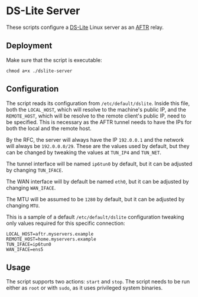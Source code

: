 # DS-Lite Server

These scripts configure a [DS-Lite](https://www.rfc-editor.org/rfc/rfc6333) Linux server as an [AFTR](https://www.rfc-editor.org/rfc/rfc6333#section-6) relay.

## Deployment

Make sure that the script is executable:

```shell
chmod a+x ./dslite-server
```

## Configuration

The script reads its configuration from `/etc/default/dslite`. Inside this file, both the `LOCAL_HOST`, which will resolve to the machine's public IP, and the `REMOTE_HOST`, which will be resolve to the remote client's public IP, need to be specified. This is necessary as the AFTR tunnel needs to have the IPs for both the local and the remote host.

By the RFC, the server will always have the IP `192.0.0.1` and the network will always be `192.0.0.0/29`. These are the values used by default, but they can be changed by tweaking the values at `TUN_IP4` and `TUN_NET`.

The tunnel interface will be named `ip6tun0` by default, but it can be adjusted by changing `TUN_IFACE`.

The WAN interface will by default be named `eth0`, but it can be adjusted by changing `WAN_IFACE`.

The MTU will be assumed to be `1280` by default, but it can be adjusted by changing `MTU`.

This is a sample of a default `/etc/default/dslite` configuration tweaking only values required for this specific connection:

```shell
LOCAL_HOST=aftr.myservers.example
REMOTE_HOST=home.myservers.example
TUN_IFACE=ip6tun0
WAN_IFACE=ens5
```

## Usage

The script supports two actions: `start` and `stop`. The script needs to be run either as `root` or with `sudo`, as it uses privileged system binaries.
